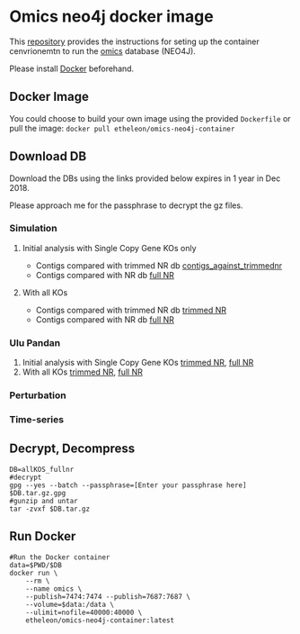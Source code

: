 # Omics neo4j docker image

This [repository](https://github.com/etheleon/omics-neo4j-container/) provides the instructions for seting up the container cenvrionemtn to run the [omics](github.com/etheleon/omics) database (NEO4J).

Please install [Docker](https://docs.docker.com/engine/installation/) beforehand.

## Docker Image
You could choose to build your own image using the provided `Dockerfile` or pull the image: `docker pull etheleon/omics-neo4j-container`



## Download DB
Download the DBs using the links provided below expires in 1 year in Dec 2018. 

Please approach me for the passphrase to decrypt the gz files.

### Simulation

1. Initial analysis with Single Copy Gene KOs only
    * Contigs compared with trimmed NR db [contigs_against_trimmednr](https://s3-ap-southeast-1.amazonaws.com/thesis-neo4j-db/sim/contigs_against_trimmednr.tar.gz.gpg)
    * Contigs compared with NR db [full NR](https://s3-ap-southeast-1.amazonaws.com/thesis-neo4j-db/sim/contigs_against_fullnr.tar.gz.gpg)

2. With all KOs
    * Contigs compared with trimmed NR db [trimmed NR](https://s3-ap-southeast-1.amazonaws.com/thesis-neo4j-db/sim/allKOS_trimmednr.tar.gz.gpg)
    * Contigs compared with NR db [full NR](https://s3-ap-southeast-1.amazonaws.com/thesis-neo4j-db/sim/allKOS_fullnr.tar.gz.gpg)

### Ulu Pandan

1. Initial analysis with Single Copy Gene KOs [trimmed NR](), [full NR]()
2. With all KOs [trimmed NR](), [full NR]()

### Perturbation


### Time-series

## Decrypt, Decompress


```
DB=allKOS_fullnr
#decrypt
gpg --yes --batch --passphrase=[Enter your passphrase here] $DB.tar.gz.gpg
#gunzip and untar
tar -zvxf $DB.tar.gz
```

##  Run Docker

```
#Run the Docker container
data=$PWD/$DB
docker run \
    --rm \
    --name omics \
    --publish=7474:7474 --publish=7687:7687 \
    --volume=$data:/data \
    --ulimit=nofile=40000:40000 \
    etheleon/omics-neo4j-container:latest
```
